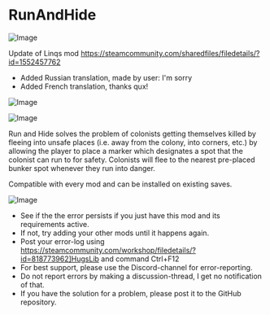 # RunAndHide

![Image](https://i.imgur.com/buuPQel.png)

Update of Linqs mod
https://steamcommunity.com/sharedfiles/filedetails/?id=1552457762

- Added Russian translation, made by user: I'm sorry
- Added French translation, thanks qux!

![Image](https://i.imgur.com/pufA0kM.png)

	
![Image](https://i.imgur.com/Z4GOv8H.png)


Run and Hide solves the problem of colonists getting themselves killed by fleeing into unsafe places (i.e. away from the colony, into corners, etc.) by allowing the player to place a marker which designates a spot that the colonist can run to for safety. Colonists will flee to the nearest pre-placed bunker spot whenever they run into danger.
	
Compatible with every mod and can be installed on existing saves.


![Image](https://i.imgur.com/PwoNOj4.png)



-  See if the the error persists if you just have this mod and its requirements active.
-  If not, try adding your other mods until it happens again.
-  Post your error-log using https://steamcommunity.com/workshop/filedetails/?id=818773962]HugsLib and command Ctrl+F12
-  For best support, please use the Discord-channel for error-reporting.
-  Do not report errors by making a discussion-thread, I get no notification of that.
-  If you have the solution for a problem, please post it to the GitHub repository.



